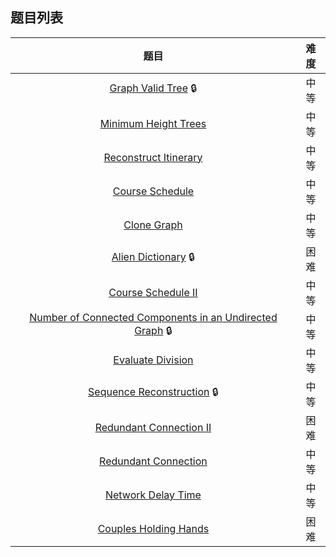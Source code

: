 ## 题目列表  
| 题目 | 难度 |  
|:---:|:---:|  
| [Graph Valid Tree](Graph%20Valid%20Tree/question.md) :lock: | 中等 |   
| [Minimum Height Trees](Minimum%20Height%20Trees/question.md) | 中等 |   
| [Reconstruct Itinerary](Reconstruct%20Itinerary/question.md) | 中等 |   
| [Course Schedule](Course%20Schedule/question.md) | 中等 |   
| [Clone Graph](Clone%20Graph/question.md) | 中等 |   
| [Alien Dictionary](Alien%20Dictionary/question.md) :lock: | 困难 |   
| [Course Schedule II](Course%20Schedule%20II/question.md) | 中等 |   
| [Number of Connected Components in an Undirected Graph](Number%20of%20Connected%20Components%20in%20an%20Undirected%20Graph/question.md) :lock: | 中等 |   
| [Evaluate Division](Evaluate%20Division/question.md) | 中等 |   
| [Sequence Reconstruction](Sequence%20Reconstruction/question.md) :lock: | 中等 |   
| [Redundant Connection II](Redundant%20Connection%20II/question.md) | 困难 |   
| [Redundant Connection](Redundant%20Connection/question.md) | 中等 |   
| [Network Delay Time](Network%20Delay%20Time/question.md) | 中等 |   
| [Couples Holding Hands](Couples%20Holding%20Hands/question.md) | 困难 |   
